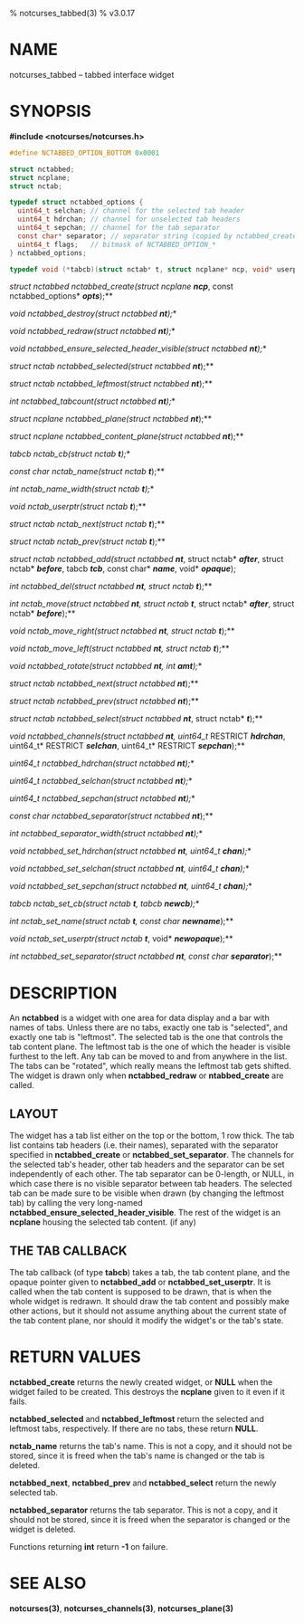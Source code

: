 % notcurses_tabbed(3)
% v3.0.17

# NAME

notcurses_tabbed – tabbed interface widget

# SYNOPSIS

**#include <notcurses/notcurses.h>**

```c
#define NCTABBED_OPTION_BOTTOM 0x0001

struct nctabbed;
struct ncplane;
struct nctab;

typedef struct nctabbed_options {
  uint64_t selchan; // channel for the selected tab header
  uint64_t hdrchan; // channel for unselected tab headers
  uint64_t sepchan; // channel for the tab separator
  const char* separator; // separator string (copied by nctabbed_create())
  uint64_t flags;   // bitmask of NCTABBED_OPTION_*
} nctabbed_options;

typedef void (*tabcb)(struct nctab* t, struct ncplane* ncp, void* userptr);
```

**struct nctabbed* nctabbed_create(struct ncplane* ***ncp***, const nctabbed_options* ***opts***);**

**void nctabbed_destroy(struct nctabbed* ***nt***);**

**void nctabbed_redraw(struct nctabbed* ***nt***);**

**void nctabbed_ensure_selected_header_visible(struct nctabbed* ***nt***);**

**struct nctab* nctabbed_selected(struct nctabbed* ***nt***);**

**struct nctab* nctabbed_leftmost(struct nctabbed* ***nt***);**

**int nctabbed_tabcount(struct nctabbed* ***nt***);**

**struct ncplane* nctabbed_plane(struct nctabbed* ***nt***);**

**struct ncplane* nctabbed_content_plane(struct nctabbed* ***nt***);**

**tabcb nctab_cb(struct nctab* ***t***);**

**const char* nctab_name(struct nctab* ***t***);**

**int nctab_name_width(struct nctab* ***t***);**

**void* nctab_userptr(struct nctab* ***t***);**

**struct nctab* nctab_next(struct nctab* ***t***);**

**struct nctab* nctab_prev(struct nctab* ***t***);**

**struct nctab* nctabbed_add(struct nctabbed* ***nt***, struct nctab* ***after***, struct nctab* ***before***, tabcb ***tcb***, const char* ***name***, void* ***opaque***);

**int nctabbed_del(struct nctabbed* ***nt***, struct nctab* ***t***);**

**int nctab_move(struct nctabbed* ***nt***, struct nctab* ***t***, struct nctab* ***after***,
                   struct nctab* ***before***);**

**void nctab_move_right(struct nctabbed* ***nt***, struct nctab* ***t***);**

**void nctab_move_left(struct nctabbed* ***nt***, struct nctab* ***t***);**

**void nctabbed_rotate(struct nctabbed* ***nt***, int ***amt***);**

**struct nctab* nctabbed_next(struct nctabbed* ***nt***);**

**struct nctab* nctabbed_prev(struct nctabbed* ***nt***);**

**struct nctab* nctabbed_select(struct nctabbed* ***nt***, struct nctab* ***t***);**

**void nctabbed_channels(struct nctabbed* ***nt***, uint64_t* RESTRICT ***hdrchan***, uint64_t* RESTRICT ***selchan***, uint64_t* RESTRICT ***sepchan***);**

**uint64_t nctabbed_hdrchan(struct nctabbed* ***nt***);**

**uint64_t nctabbed_selchan(struct nctabbed* ***nt***);**

**uint64_t nctabbed_sepchan(struct nctabbed* ***nt***);**

**const char* nctabbed_separator(struct nctabbed* ***nt***);**

**int nctabbed_separator_width(struct nctabbed* ***nt***);**

**void nctabbed_set_hdrchan(struct nctabbed* ***nt***, uint64_t ***chan***);**

**void nctabbed_set_selchan(struct nctabbed* ***nt***, uint64_t ***chan***);**

**void nctabbed_set_sepchan(struct nctabbed* ***nt***, uint64_t ***chan***);**

**tabcb nctab_set_cb(struct nctab* ***t***, tabcb ***newcb***);**

**int nctab_set_name(struct nctab* ***t***, const char* ***newname***);**

**void* nctab_set_userptr(struct nctab* ***t***, void* ***newopaque***);**

**int nctabbed_set_separator(struct nctabbed* ***nt***, const char* ***separator***);**

# DESCRIPTION

An **nctabbed** is a widget with one area for data display and a bar with
names of tabs. Unless there are no tabs, exactly one tab is "selected", and
exactly one tab is "leftmost". The selected tab is the one that controls
the tab content plane. The leftmost tab is the one of which the header is
visible furthest to the left. Any tab can be moved to and from anywhere in the
list. The tabs can be "rotated", which really means the leftmost tab gets
shifted. The widget is drawn only when **nctabbed_redraw** or **ntabbed_create**
are called.

## LAYOUT

The widget has a tab list either on the top or the bottom, 1 row thick. The tab
list contains tab headers (i.e. their names), separated with the separator
specified in **nctabbed_create** or **nctabbed_set_separator**. The channels
for the selected tab's header, other tab headers and the separator can be
set independently of each other. The tab separator can be 0-length, or NULL,
in which case there is no visible separator between tab headers. The selected
tab can be made sure to be visible when drawn (by changing the leftmost tab)
by calling the very long-named **nctabbed_ensure_selected_header_visible**.
The rest of the widget is an **ncplane** housing the selected tab content. (if any)

## THE TAB CALLBACK

The tab callback (of type **tabcb**) takes a tab, the tab content plane, and
the opaque pointer given to **nctabbed_add** or **nctabbed_set_userptr**.
It is called when the tab content is supposed to be drawn, that is when
the whole widget is redrawn. It should draw the tab content and possibly
make other actions, but it should not assume anything about the current state
of the tab content plane, nor should it modify the widget's or the tab's state.

# RETURN VALUES

**nctabbed_create** returns the newly created widget, or **NULL** when the widget
failed to be created. This destroys the **ncplane** given to it even if it fails.

**nctabbed_selected** and **nctabbed_leftmost** return the selected and
leftmost tabs, respectively. If there are no tabs, these return **NULL**.

**nctab_name** returns the tab's name. This is not a copy, and it should not be
stored, since it is freed when the tab's name is changed or the tab is deleted.

**nctabbed_next**, **nctabbed_prev** and **nctabbed_select** return the newly
selected tab.

**nctabbed_separator** returns the tab separator. This is not a copy, and it
should not be stored, since it is freed when the separator is changed or the
widget is deleted.

Functions returning **int** return **-1** on failure.

# SEE ALSO

**notcurses(3)**,
**notcurses_channels(3)**,
**notcurses_plane(3)**
